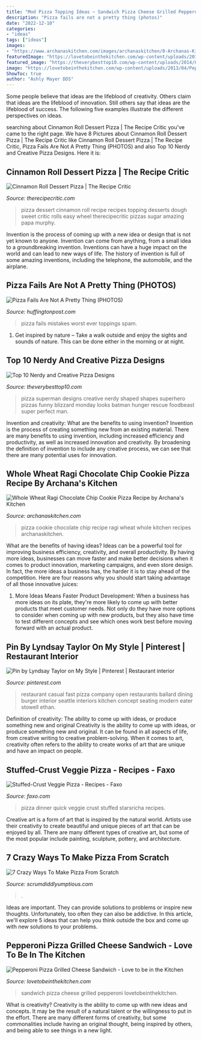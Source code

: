 ```yaml
---
title: "Mod Pizza Topping Ideas ~ Sandwich Pizza Cheese Grilled Pepperoni Lovetobeinthekitchen"
description: "Pizza fails are not a pretty thing (photos)"
date: "2022-12-10"
categories:
- "ideas"
tags: ["ideas"]
images:
- "https://www.archanaskitchen.com/images/archanaskitchen/0-Archanas-Kitchen-Recipes/2018/Whole_Wheat_Ragi_Chocolate_Chip_Cookie_Pizza_Recipe-7.jpg"
featuredImage: "https://lovetobeinthekitchen.com/wp-content/uploads/2013/04/Pepperoni-Pizza-Grilled-Cheese-Sandwich.jpg"
featured_image: "https://theverybesttop10.com/wp-content/uploads/2014/09/Top-10-Creative-Pizza-Designs-3.jpg"
image: "https://lovetobeinthekitchen.com/wp-content/uploads/2013/04/Pepperoni-Pizza-Grilled-Cheese-Sandwich.jpg"
ShowToc: true
author: "Ashly Mayer DDS"
---
```



Some people believe that ideas are the lifeblood of creativity. Others claim that ideas are the lifeblood of innovation. Still others say that ideas are the lifeblood of success. The following five examples illustrate the different perspectives on ideas.

	

		
searching about Cinnamon Roll Dessert Pizza | The Recipe Critic you've came to the right page. We have 8 Pictures about Cinnamon Roll Dessert Pizza | The Recipe Critic like Cinnamon Roll Dessert Pizza | The Recipe Critic, Pizza Fails Are Not A Pretty Thing (PHOTOS) and also Top 10 Nerdy and Creative Pizza Designs. Here it is:
		
    
## Cinnamon Roll Dessert Pizza | The Recipe Critic

<img loading=lazy src="https://therecipecritic.com/wp-content/uploads/2015/02/cinnamonrollpizza3-650x975.jpg" onerror="this.onerror=null;this.src='https://tse1.mm.bing.net/th?id=OIP.faBqCrV1QoR7zeReNf-CUAHaLH&amp;pid=15.1';" alt="Cinnamon Roll Dessert Pizza | The Recipe Critic">

_Source: therecipecritic.com_

>pizza dessert cinnamon roll recipe recipes topping desserts dough sweet critic rolls easy wheel therecipecritic pizzas sugar amazing papa murphy. 

	

Invention is the process of coming up with a new idea or design that is not yet known to anyone. Invention can come from anything, from a small idea to a groundbreaking invention. Inventions can have a huge impact on the world and can lead to new ways of life. The history of invention is full of some amazing inventions, including the telephone, the automobile, and the airplane.

    
## Pizza Fails Are Not A Pretty Thing (PHOTOS)

<img loading=lazy src="http://i.huffpost.com/gen/1191833/thumbs/o-PIZZA-FAILS-BURNT-MISTAKES-facebook.jpg" onerror="this.onerror=null;this.src='https://tse3.mm.bing.net/th?id=OIP.Al5_f-RRBuJDAprwbPEy0QHaE8&amp;pid=15.1';" alt="Pizza Fails Are Not A Pretty Thing (PHOTOS)">

_Source: huffingtonpost.com_

>pizza fails mistakes worst ever toppings spam. 

	

1. Get inspired by nature – Take a walk outside and enjoy the sights and sounds of nature. This can be done either in the morning or at night.

    
## Top 10 Nerdy And Creative Pizza Designs

<img loading=lazy src="https://theverybesttop10.com/wp-content/uploads/2014/09/Top-10-Creative-Pizza-Designs-3.jpg" onerror="this.onerror=null;this.src='https://tse1.mm.bing.net/th?id=OIP.Tif-F6ffDQ2aAEpbNGSzOAHaFI&amp;pid=15.1';" alt="Top 10 Nerdy and Creative Pizza Designs">

_Source: theverybesttop10.com_

>pizza superman designs creative nerdy shaped shapes superhero pizzas funny blizzard monday looks batman hunger rescue foodbeast super perfect man. 

	

Invention and creativity: What are the benefits to using invention?
Invention is the process of creating something new from an existing material. There are many benefits to using invention, including increased efficiency and productivity, as well as increased innovation and creativity. By broadening the definition of invention to include any creative process, we can see that there are many potential uses for innovation.

    
## Whole Wheat Ragi Chocolate Chip Cookie Pizza Recipe By Archana&#039;s Kitchen

<img loading=lazy src="https://www.archanaskitchen.com/images/archanaskitchen/0-Archanas-Kitchen-Recipes/2018/Whole_Wheat_Ragi_Chocolate_Chip_Cookie_Pizza_Recipe-7.jpg" onerror="this.onerror=null;this.src='https://tse2.mm.bing.net/th?id=OIP.zEPQbGUgvVUhz-d8hlCCDwHaJ3&amp;pid=15.1';" alt="Whole Wheat Ragi Chocolate Chip Cookie Pizza Recipe by Archana&#039;s Kitchen">

_Source: archanaskitchen.com_

>pizza cookie chocolate chip recipe ragi wheat whole kitchen recipes archanaskitchen. 

	

What are the benefits of having ideas?
Ideas can be a powerful tool for improving business efficiency, creativity, and overall productivity. By having more ideas, businesses can move faster and make better decisions when it comes to product innovation, marketing campaigns, and even store design. In fact, the more ideas a business has, the harder it is to stay ahead of the competition. Here are four reasons why you should start taking advantage of all those innovative juices:
1. More Ideas Means Faster Product Development: When a business has more ideas on its plate, they're more likely to come up with better products that meet customer needs. Not only do they have more options to consider when coming up with new products, but they also have time to test different concepts and see which ones work best before moving forward with an actual product.

    
## Pin By Lyndsay Taylor On My Style | Pinterest | Restaurant Interior

<img loading=lazy src="https://i.pinimg.com/originals/59/08/fc/5908fc94f0031594dc5cfd988cfe38de.jpg" onerror="this.onerror=null;this.src='https://tse3.mm.bing.net/th?id=OIP.7VXJBCh_1Nt43IVd8PZ24AHaE6&amp;pid=15.1';" alt="Pin by Lyndsay Taylor on My Style | Pinterest | Restaurant interior">

_Source: pinterest.com_

>restaurant casual fast pizza company open restaurants ballard dining burger interior seattle interiors kitchen concept seating modern eater stowell ethan. 

	

Definition of creativity: The ability to come up with ideas, or produce something new and original
Creativity is the ability to come up with ideas, or produce something new and original. It can be found in all aspects of life, from creative writing to creative problem-solving. When it comes to art, creativity often refers to the ability to create works of art that are unique and have an impact on people.

    
## Stuffed-Crust Veggie Pizza - Recipes - Faxo

<img loading=lazy src="https://d3qvyul2tp4j8.cloudfront.net/x/VGBGP4_YEu.jpg" onerror="this.onerror=null;this.src='https://tse3.mm.bing.net/th?id=OIP.rAvfinx9XmN849hUjZHyqAAAAA&amp;pid=15.1';" alt="Stuffed-Crust Veggie Pizza - Recipes - Faxo">

_Source: faxo.com_

>pizza dinner quick veggie crust stuffed starsricha recipes. 

	

Creative art is a form of art that is inspired by the natural world. Artists use their creativity to create beautiful and unique pieces of art that can be enjoyed by all. There are many different types of creative art, but some of the most popular include painting, sculpture, pottery, and architecture.

    
## 7 Crazy Ways To Make Pizza From Scratch

<img loading=lazy src="https://files.heftycdn.com/wp-content/uploads/2020/08/9b1d50393b738508fc1fe0933222af52-1.jpg" onerror="this.onerror=null;this.src='https://tse1.mm.bing.net/th?id=OIP.faGvdBIrxGo9VJyfJWCcEwHaEK&amp;pid=15.1';" alt="7 Crazy Ways To Make Pizza From Scratch">

_Source: scrumdiddlyumptious.com_

>. 

	

Ideas are important. They can provide solutions to problems or inspire new thoughts. Unfortunately, too often they can also be addictive. In this article, we'll explore 5 ideas that can help you think outside the box and come up with new solutions to your problems.

    
## Pepperoni Pizza Grilled Cheese Sandwich - Love To Be In The Kitchen

<img loading=lazy src="https://lovetobeinthekitchen.com/wp-content/uploads/2013/04/Pepperoni-Pizza-Grilled-Cheese-Sandwich.jpg" onerror="this.onerror=null;this.src='https://tse1.mm.bing.net/th?id=OIP.r_xgRQXuCsflLFkt9LqENAHaFj&amp;pid=15.1';" alt="Pepperoni Pizza Grilled Cheese Sandwich - Love to be in the Kitchen">

_Source: lovetobeinthekitchen.com_

>sandwich pizza cheese grilled pepperoni lovetobeinthekitchen. 

	

What is creativity?
Creativity is the ability to come up with new ideas and concepts. It may be the result of a natural talent or the willingness to put in the effort. There are many different forms of creativity, but some commonalities include having an original thought, being inspired by others, and being able to see things in a new light.

